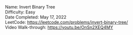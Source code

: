 Name: Invert Binary Tree
<br/>
Difficulty: Easy
<br/>
Date Completed: May 17, 2022
<br/>
LeetCode: https://leetcode.com/problems/invert-binary-tree/
<br/>
Video Walk-through: https://youtu.be/OnSn2XEQ4MY

